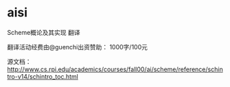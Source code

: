 # aisi

Scheme概论及其实现 翻译

翻译活动经费由@guenchi出资赞助： 1000字/100元

源文档：http://www.cs.rpi.edu/academics/courses/fall00/ai/scheme/reference/schintro-v14/schintro_toc.html
